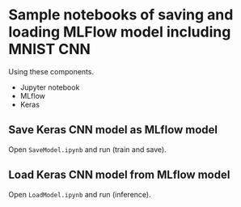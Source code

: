 # Sample notebooks of saving and loading MLFlow model including MNIST CNN

Using these components.

- Jupyter notebook
- MLflow
- Keras

## Save Keras CNN model as MLflow model

Open `SaveModel.ipynb` and run (train and save).

## Load Keras CNN model from MLflow model

Open `LoadModel.ipynb` and run (inference).

